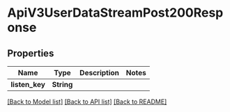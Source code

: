 # ApiV3UserDataStreamPost200Response

## Properties

Name | Type | Description | Notes
------------ | ------------- | ------------- | -------------
**listen_key** | **String** |  | 

[[Back to Model list]](../README.md#documentation-for-models) [[Back to API list]](../README.md#documentation-for-api-endpoints) [[Back to README]](../README.md)


